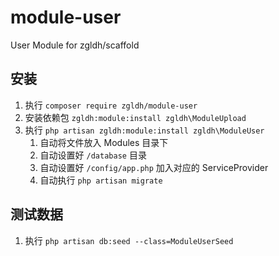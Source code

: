 # module-user
User Module for zgldh/scaffold 

## 安装
1. 执行 `composer require zgldh/module-user`
2. 安装依赖包  `zgldh:module:install zgldh\ModuleUpload`
3. 执行  `php artisan zgldh:module:install zgldh\ModuleUser`
    1. 自动将文件放入 Modules 目录下
    2. 自动设置好 `/database` 目录
    3. 自动设置好 `/config/app.php` 加入对应的 ServiceProvider
    4. 自动执行 `php artisan migrate`
    
## 测试数据
1. 执行 `php artisan db:seed --class=ModuleUserSeed`